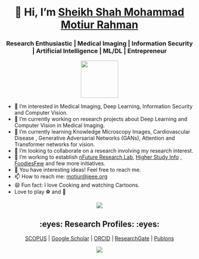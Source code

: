 <h1 align="center"> 👋 Hi, I’m <a target="_blank" href="https://motiur.info">Sheikh Shah Mohammad Motiur Rahman </a> </h1>
<h3 align="center"> Research Enthusiastic | Medical Imaging | Information Security | Artificial Intelligence | ML/DL | Entrepreneur </h3>

<p align="center">
  <img width="100" height="100" src="https://avatars.githubusercontent.com/u/8852587?s=400&u=51d60246eb2647ab40532ed8709610581b121512&v=4">
</p>

<!--![]()-->

- 👀 I’m interested in Medical Imaging, Deep Learning, Information Security and Computer Vision.
- 🔭 I’m currently working on research projects about Deep Learning and Computer Vision in Medical Imaging.
- 🌱 I’m currently learning Knowledge Microscopy Images, Cardiovascular Disease , Generative Adversarial Networks (GANs), Attention and Transformer networks for vision.
- 👯 I’m looking to collaborate on a research involving my research interest.
- 🤔 I’m working to establish  [nFuture Research Lab](https://www.nfuture.org "nFuture Research Lab"), [Higher Study Info](https://www.higherstudy.info "Higher Study Info") , [FoodiesFew](https://www.foodiesfew.com "FoodiesFew") and few more initiatives.
- 💬 You have interesting ideas! Feel free to reach me.
- 📫 How to reach me: motiur@ieee.org
- 😄 Fun fact: I love Cooking and watching Cartoons.
- Love to play :soccer: and :badminton:

<p align="center">
  <img src="https://github-readme-stats.vercel.app/api?username=motiurinfo&show_icons=true&theme=vue-dark">
</p>

  <h2 align="center"> :eyes: Research Profiles: :eyes: </h2>
<p align="center"><a target="_blank" href="https://www.scopus.com/authid/detail.uri?authorId=57202087629"> SCOPUS</a> | 
                            <a target="_blank" href="https://scholar.google.com/citations?user=7xRcCqwAAAAJ&hl=en"> Google Scholar</a> | 
                           <a target="_blank" href="https://orcid.org/0000-0001-5278-5186"> ORCID</a> | 
                           <a target="_blank" href="https://www.researchgate.net/profile/Sheikh-Shah-Mohammad-Rahman"> ResearchGate</a> |
                           <a target="_blank" href="https://publons.com/researcher/1890558/sheikh-shah-mohammad-motiur-rahman/"> Publons</a></p>

<p align="center">
  <img src="https://github-readme-stats.vercel.app/api/top-langs/?username=motiurinfo">
</p>

<!---
motiurinfo/motiurinfo is a ✨ special ✨ repository because its `README.md` (this file) appears on your GitHub profile.
You can click the Preview link to take a look at your changes.
--->
